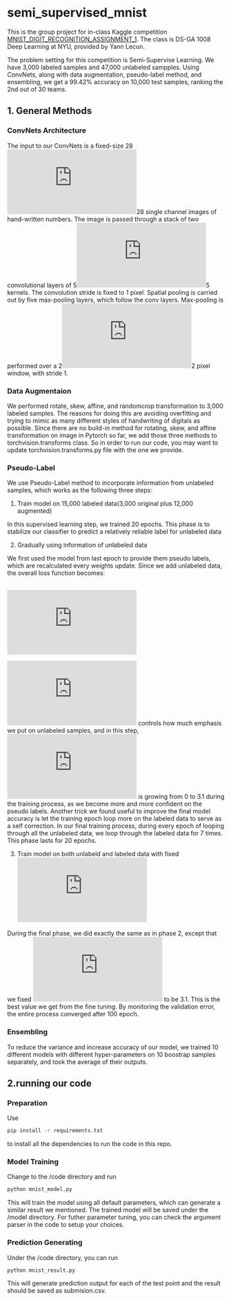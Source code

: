 # semi_supervised_mnist 
This is the group project for in-class Kaggle competition [MNIST_DIGIT_RECOGNITION_ASSIGNMENT_1](https://inclass.kaggle.com/c/mnist-digit-recognition-assignment-1). The class is DS-GA 1008 Deep Learning at NYU, provided by Yann Lecun. 

The problem setting for this competition is Semi-Supervise Learning. We have 3,000 labeled samples and 47,000 unlabeled sampples. Using ConvNets, along with data augmentation, pseudo-label method, and ensembling, we get a 99.42% accuracy on 10,000 test samples, ranking the 2nd out of 30 teams.

## 1. General Methods
### ConvNets Architecture
The input to our ConvNets is a fixed-size 28![](http://latex.codecogs.com/gif.latex?*)28 single channel images of hand-written numbers. The image is passed through a stack of two convolutional layers of 5![](http://latex.codecogs.com/gif.latex?*)5 kernels. The convolution stride is fixed to 1 pixel. Spatial pooling is carried out by five max-pooling layers, which follow the conv layers. Max-pooling is performed over a 2![](http://latex.codecogs.com/gif.latex?*)2 pixel window, with stride 1.

### Data Augmentaion
We performed rotate, skew, affine, and randomcrop transformation to 3,000 labeled samples. The reasons for doing this are avoiding overfitting and trying to mimic as many different styles of handwriting of digitals as possible. Since there are no build-in method for rotating, skew, and affine transformation on image in Pytorch so far, we add those three methods to torchvision.transforms class. So in order to run our code, you may want to update torchvision.transforms.py file with the one we provide.

### Pseudo-Label
We use Pseudo-Label method to incorporate information from unlabeled samples, which works as the following three steps:

1. Train model on 15,000 labeled data(3,000 original plus 12,000 augmented)

In this supervised learning step, we trained 20 epochs. This phase is to stabilize our classifier to predict a relatively reliable label for unlabeled data

2. Gradually using information of unlabeled data

We first used the model from last epoch to provide them pseudo labels, which are recalculated every weights update. Since we add unlabeled data, the overall loss function becomes:

&nbsp;&nbsp;&nbsp;&nbsp;&nbsp;&nbsp;&nbsp;&nbsp;&nbsp;&nbsp;&nbsp;&nbsp;&nbsp;&nbsp;&nbsp;&nbsp;&nbsp;&nbsp;&nbsp;&nbsp;&nbsp;&nbsp;&nbsp;&nbsp;&nbsp;&nbsp;&nbsp;&nbsp;&nbsp;&nbsp;&nbsp;&nbsp;&nbsp;&nbsp;&nbsp;&nbsp;&nbsp;&nbsp;&nbsp;&nbsp;&nbsp;&nbsp;&nbsp;&nbsp;&nbsp;&nbsp;&nbsp;&nbsp;&nbsp;&nbsp;&nbsp;&nbsp;&nbsp;&nbsp;![](http://latex.codecogs.com/gif.latex?L%20%3D%20%5Cfrac%7B1%7D%7Bn%7D%5Csum_%7Bm%3D1%7D%5E%7Bn%7D%5Csum_%7Bi%3D1%7D%5E%7BC%7DL%28y_i%5Em%2Cf_i%5Em%29&plus;%5Calpha%28t%29%5Cfrac%7B1%7D%7Bn%27%7D%5Csum_%7Bm%3D1%7D%5E%7Bn%27%7D%5Csum_%7Bi%3D1%7D%5E%7BC%7DL%28y%27%7B_i%5Em%7D%2Cf%27%7B_i%5Em%7D%29)

![](http://latex.codecogs.com/gif.latex?%5Calpha) controls how much emphasis we put on unlabeled samples, and in this step, ![](http://latex.codecogs.com/gif.latex?%5Calpha) is growing from 0 to 3.1 during the training process, as we become more and more confident on the pseudo labels.
Another trick we found useful to improve the final model accuracy is let the training epoch loop more on the labeled data to serve as a self correction. In our final training process, during every epoch of looping through all the unlabeled data, we loop through the labeled data for 7 times. This phase lasts for 20 epochs.

3. Train model on both unlabeld and labeled data with fixed ![](http://latex.codecogs.com/gif.latex?%5Calpha)

During the final phase, we did exactly the same as in phase 2, except that we fixed ![](http://latex.codecogs.com/gif.latex?%5Calpha) to be 3.1. This is the best value we get from the fine tuning. By monitoring the validation error, the entire process converged after 100 epoch.

### Ensembling
To reduce the variance and increase accuracy of our model, we trained 10 different models with different hyper-parameters on 10 boostrap samples separately, and took the average of their outputs.

## 2.running our code
### Preparation
Use 
```bash
pip install -r requirements.txt
```
to install all the dependencies to run the code in this repo. 
### Model Training
Change to the /code directory and run 
```bash
python mnist_model.py 
```
This will train the model using all default parameters, which can generate a similar result we mentioned. The trained model will be saved under the /model directory. For futher parameter tuning, you can check the argument parser in the code to setup your choices. 
### Prediction Generating
Under the /code directory, you can run 
```bash
python mnist_result.py
```
This will generate prediction output for each of the test point and the result should be saved as submision.csv.
